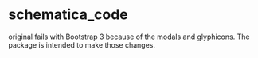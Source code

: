 # schematica_code

original fails with Bootstrap 3 because of the modals and glyphicons. The package is intended to make those changes.
